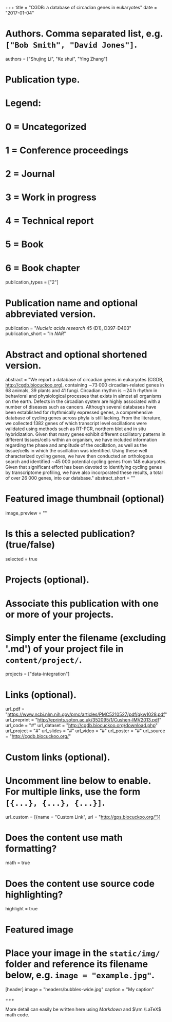 +++
title = "CGDB: a database of circadian genes in eukaryotes"
date = "2017-01-04"

# Authors. Comma separated list, e.g. `["Bob Smith", "David Jones"]`.
authors = ["Shujing Li", "Ke shui", "Ying Zhang"]

# Publication type.
# Legend:
# 0 = Uncategorized
# 1 = Conference proceedings
# 2 = Journal
# 3 = Work in progress
# 4 = Technical report
# 5 = Book
# 6 = Book chapter
publication_types = ["2"]

# Publication name and optional abbreviated version.
publication = "*Nucleic acids research* 45 (D1), D397-D403"
publication_short = "In *NAR*"

# Abstract and optional shortened version.
abstract = "We report a database of circadian genes in eukaryotes (CGDB, http://cgdb.biocuckoo.org), containing ∼73 000 circadian-related genes in 68 animals, 39 plants and 41 fungi. Circadian rhythm is ∼24 h rhythm in behavioral and physiological processes that exists in almost all organisms on the earth. Defects in the circadian system are highly associated with a number of diseases such as cancers. Although several databases have been established for rhythmically expressed genes, a comprehensive database of cycling genes across phyla is still lacking. From the literature, we collected 1382 genes of which transcript level oscillations were validated using methods such as RT-PCR, northern blot and in situ hybridization. Given that many genes exhibit different oscillatory patterns in different tissues/cells within an organism, we have included information regarding the phase and amplitude of the oscillation, as well as the tissue/cells in which the oscillation was identified. Using these well characterized cycling genes, we have then conducted an orthologous search and identified ∼45 000 potential cycling genes from 148 eukaryotes. Given that significant effort has been devoted to identifying cycling genes by transcriptome profiling, we have also incorporated these results, a total of over 26 000 genes, into our database."
abstract_short = ""

# Featured image thumbnail (optional)
image_preview = ""

# Is this a selected publication? (true/false)
selected = true

# Projects (optional).
#   Associate this publication with one or more of your projects.
#   Simply enter the filename (excluding '.md') of your project file in `content/project/`.
projects = ["data-integration"]

# Links (optional).
url_pdf = "https://www.ncbi.nlm.nih.gov/pmc/articles/PMC5210527/pdf/gkw1028.pdf"
url_preprint = "http://eprints.soton.ac.uk/352095/1/Cushen-IMV2013.pdf"
url_code = "#"
url_dataset = "http://cgdb.biocuckoo.org/download.php"
url_project = "#"
url_slides = "#"
url_video = "#"
url_poster = "#"
url_source = "http://cgdb.biocuckoo.org/"

# Custom links (optional).
#   Uncomment line below to enable. For multiple links, use the form `[{...}, {...}, {...}]`.
url_custom = [{name = "Custom Link", url = "http://gps.biocuckoo.org/"}]

# Does the content use math formatting?
math = true

# Does the content use source code highlighting?
highlight = true

# Featured image
# Place your image in the `static/img/` folder and reference its filename below, e.g. `image = "example.jpg"`.
[header]
image = "headers/bubbles-wide.jpg"
caption = "My caption"

+++

More detail can easily be written here using *Markdown* and $\rm \LaTeX$ math code.
